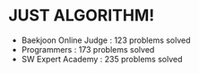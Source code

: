 # JUST ALGORITHM!

- Baekjoon Online Judge : 123 problems solved
- Programmers : 173 problems solved
- SW Expert Academy : 235 problems solved

